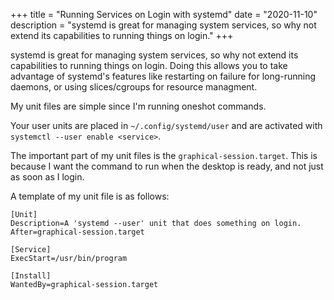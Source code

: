 +++
title = "Running Services on Login with systemd"
date = "2020-11-10"
description = "systemd is great for managing system services, so why not extend its capabilities to running things on login."
+++

systemd is great for managing system services, so why not extend its capabilities to running things on login. Doing this allows you to take advantage of systemd's features like restarting on failure for long-running daemons, or using slices/cgroups for resource managment.

My unit files are simple since I'm running oneshot commands.

Your user units are placed in `~/.config/systemd/user` and are activated with `systemctl --user enable <service>`.

The important part of my unit files is the `graphical-session.target`. This is because I want the command to run when the desktop is ready, and not just as soon as I login.

A template of my unit file is as follows:

```systemd
[Unit]
Description=A 'systemd --user' unit that does something on login.
After=graphical-session.target

[Service]
ExecStart=/usr/bin/program

[Install]
WantedBy=graphical-session.target
```